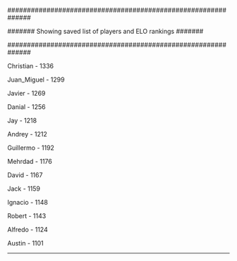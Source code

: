 ##############################################################

####### Showing saved list of players and ELO rankings #######

##############################################################


Christian - 1336


Juan_Miguel - 1299


Javier - 1269


Danial - 1256


Jay - 1218


Andrey - 1212


Guillermo - 1192


Mehrdad - 1176


David - 1167


Jack - 1159


Ignacio - 1148


Robert - 1143


Alfredo - 1124


Austin - 1101



--------------------------------------------------------------
